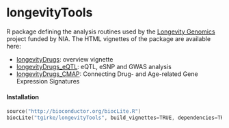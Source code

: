 # longevityTools
R package defining the analysis routines used by the [Longevity Genomics](http://www.longevitygenomics.org/) project funded by NIA. The HTML vignettes of the package are available here:

* [longevityDrugs](https://htmlpreview.github.io/?https://github.com/tgirke/longevityTools/blob/master/vignettes/longevityTools.html): overview vignette
* [longevityDrugs_eQTL](https://htmlpreview.github.io/?https://github.com/tgirke/longevityTools/blob/master/vignettes/longevityTools_eQTL.html): eQTL, eSNP and GWAS analysis
* [longevityDrugs_CMAP](https://htmlpreview.github.io/?https://github.com/tgirke/longevityTools/blob/master/vignettes/longevityTools_CMAP.html): Connecting Drug- and Age-related Gene Expression Signatures

#### Installation 

```s
source("http://bioconductor.org/biocLite.R")
biocLite("tgirke/longevityTools", build_vignettes=TRUE, dependencies=TRUE)
```
